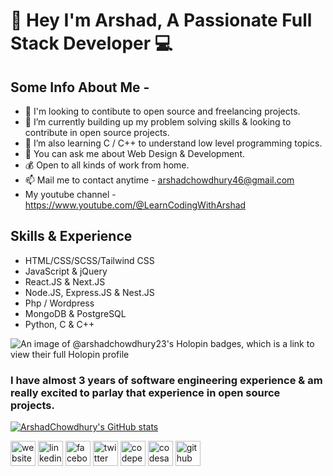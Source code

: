 # [&#x200B;](#)👋 Hey I'm Arshad, A Passionate Full Stack Developer 💻

## [&#x200B;](#)Some Info About Me - 
- 👯 I'm looking to contibute to open source and freelancing projects.
- 🔭 I’m currently building up my problem solving skills & looking to contribute in open source projects.
- 🌱 I’m also learning C / C++ to understand low level programming topics.
- 💬 You can ask me about Web Design & Development.
- 💰 Open to all kinds of work from home. 
- 📫 Mail me to contact anytime - arshadchowdhury46@gmail.com
- My youtube channel - https://www.youtube.com/@LearnCodingWithArshad


## [&#x200B;](#)Skills & Experience
- HTML/CSS/SCSS/Tailwind CSS
- JavaScript & jQuery
- React.JS & Next.JS
- Node.JS, Express.JS & Nest.JS
- Php / Wordpress
- MongoDB & PostgreSQL
- Python, C & C++

![An image of @arshadchowdhury23's Holopin badges, which is a link to view their full Holopin profile](https://holopin.me/arshadchowdhury23)


### [&#x200B;](#)I have almost 3 years of software engineering experience & am really excited to parlay that experience in open source projects.
[![ArshadChowdhury's GitHub stats](https://github-readme-stats.vercel.app/api?username=arshadchowdhury)](https://github.com/arshadchowdhury/github-readme-stats)


[<img src='https://cdn.jsdelivr.net/npm/simple-icons@3.0.1/icons/icloud.svg' alt='website' height='40'>](https://bettermailarshad.netlify.app/)  [<img src='https://cdn.jsdelivr.net/npm/simple-icons@3.0.1/icons/linkedin.svg' alt='linkedin' height='40'>](https://www.linkedin.com/in/mohammed-arshad-67920b213/) [<img src='https://cdn.jsdelivr.net/npm/simple-icons@3.0.1/icons/facebook.svg' alt='facebook' height='40'>](https://www.facebook.com/arshad.chowdhury23/)  [<img src='https://cdn.jsdelivr.net/npm/simple-icons@3.0.1/icons/twitter.svg' alt='twitter' height='40'>](https://twitter.com/@Arshaaaaaaaaaad)  [<img src='https://cdn.jsdelivr.net/npm/simple-icons@3.0.1/icons/codepen.svg' alt='codepen' height='40'>](https://codepen.io/Serial_killer_00)  [<img src='https://cdn.jsdelivr.net/npm/simple-icons@3.0.1/icons/codesandbox.svg' alt='codesandbox' height='40'>](https://codesandbox.io/u/ArshadChowdhury)  [<img src='https://cdn.jsdelivr.net/npm/simple-icons@3.0.1/icons/github.svg' alt='github' height='40'>](https://github.com/arshad-repliq)
